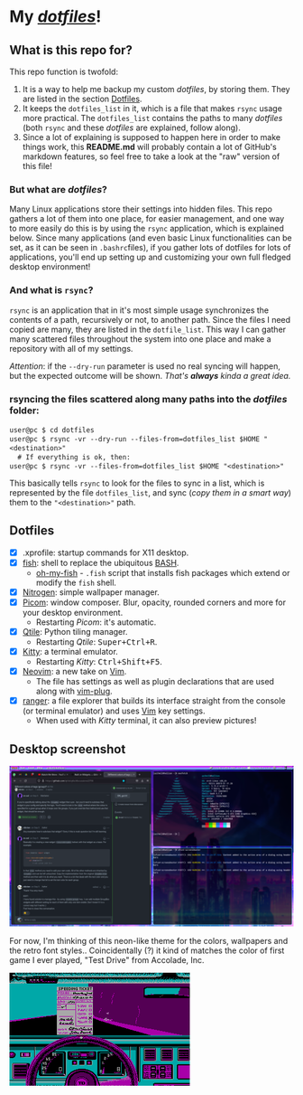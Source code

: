 # My *[dotfiles](https://wiki.archlinux.org/title/Dotfiles)*!

## What is this repo for?
This repo function is twofold:

1) It is a way to help me backup my custom *dotfiles*, by storing them. They are listed in the section [Dotfiles](#dotfiles).
2) It keeps the `dotfiles_list` in it, which is a file that makes `rsync` usage more practical. The `dotfiles_list` contains the paths to many *dotfiles* (both `rsync` and these *dotfiles* are explained, follow along).
3) Since a lot of explaining is supposed to happen here in order to make things work, this **README.md** will probably contain a lot of GitHub's markdown features, so feel free to take a look at the "raw" version of this file!

### But what are *dotfiles*?
Many Linux applications store their settings into hidden files. This repo gathers a lot of them into one place, for easier management, and one way to more easily do this is by using the `rsync` application, which is explained below. Since many applications (and even basic Linux functionalities can be set, as it can be seen in `.bashrc`files), if you gather lots of dotfiles for lots of applications, you'll end up setting up and customizing your own full fledged desktop environment!

### And what is `rsync`?
`rsync` is an application that in it's most simple usage synchronizes the contents of a path, recursively or not, to another path. Since the files I need copied are many, they are listed in the `dotfile_list`. This way I can gather many scattered files throughout the system into one place and make a repository with all of my settings.

*Attention*: if the `--dry-run` parameter is used no real syncing will happen, but the expected outcome will be shown. *That's **always** kinda a great idea.*
  
### rsyncing the files scattered along many paths into the *dotfiles* folder:
  
```console
user@pc $ cd dotfiles
user@pc $ rsync -vr --dry-run --files-from=dotfiles_list $HOME "<destination>"
  # If everything is ok, then:
user@pc $ rsync -vr --files-from=dotfiles_list $HOME "<destination>"
```
This basically tells `rsync` to look for the files to sync in a list, which is represented by the file `dotfiles_list`, and sync (*copy them in a smart way*) them to the `"<destination>"` path.


## Dotfiles

- [x] .xprofile: startup commands for X11 desktop.
- [x] [fish](https://fishshell.com/): shell to replace the ubiquitous [BASH](https://tiswww.case.edu/php/chet/bash/bashtop.html).
  - [oh-my-fish](https://github.com/oh-my-fish/oh-my-fish) - `.fish` script that installs fish packages which extend or modify the `fish` shell.
- [x] [Nitrogen](https://wiki.archlinux.org/title/nitrogen): simple wallpaper manager.
- [x] [Picom](https://wiki.archlinux.org/title/Picom): window composer. Blur, opacity, rounded corners and more for your desktop environment.
  - Restarting *Picom*: it's automatic.
- [x] [Qtile](https://wiki.archlinux.org/title/Qtile): Python tiling manager.
  - Restarting *Qtile*: <kbd>Super+Ctrl+R</kbd>.
- [x] [Kitty](https://wiki.archlinux.org/title/Kitty): a terminal emulator.
  - Restarting *Kitty*: <kbd>Ctrl+Shift+F5</kbd>.
- [x] [Neovim](https://github.com/neovim/neovim): a new take on [Vim](https://github.com/vim/vim).
  - The file has settings as well as plugin declarations that are used along with [vim-plug](https://github.com/junegunn/vim-plug).
- [x] [ranger](https://github.com/ranger/ranger): a file explorer that builds its interface straight from the console (or terminal emulator) and uses [Vim](https://github.com/vim/vim) key settings.
  - When used with *Kitty* terminal, it can also preview pictures!

## Desktop screenshot

![screensample](myscreen.png "Here's a sample of the environment. Still lots of thing to add!")

For now, I'm thinking of this neon-like theme for the colors, wallpapers and the retro font styles.. Coincidentally (?) it kind of matches the color of first game I ever played, "Test Drive" from Accolade, Inc.

![testdrive](testdrive1987.png "Now THAT'S ancient!")
